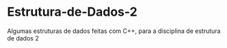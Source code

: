 # Estrutura-de-Dados-2
Algumas estruturas de dados feitas com C++, para a disciplina de estrutura de dados 2 
